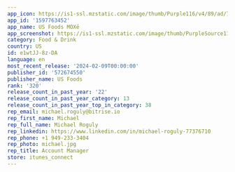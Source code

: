 ```yaml
---
app_icon: https://is1-ssl.mzstatic.com/image/thumb/Purple116/v4/89/ad/77/89ad7713-c77c-cc42-c5d9-bd8791fe48ca/AppIcon-1x_U007emarketing-0-7-0-85-220-0.png/1024x1024bb.png
app_id: '1597763452'
app_name: US Foods MOXē
app_screenshot: https://is1-ssl.mzstatic.com/image/thumb/PurpleSource112/v4/95/68/ee/9568ee7e-b7ef-58e3-f951-eee681f77a47/e2b065ca-8553-4bbd-b946-150d80f8a193_iPhone_12_-_Homepage_-_App_Store_Screenshots_NT.png/1242x2688bb.png
category: Food & Drink
country: US
id: e1wtJJ-8z-DA
language: en
most_recent_release: '2024-02-09T00:00:00'
publisher_id: '572674550'
publisher_name: US Foods
rank: '320'
release_count_in_past_year: '22'
release_count_in_past_year_category: 13
release_count_in_past_year_top_in_category: 38
rep_email: michael.roguly@bitrise.io
rep_first_name: Michael
rep_full_name: Michael Roguly
rep_linkedin: https://www.linkedin.com/in/michael-roguly-77376710
rep_phone: +1 949-233-3404
rep_photo: michael.jpg
rep_title: Account Manager
store: itunes_connect
---
```

